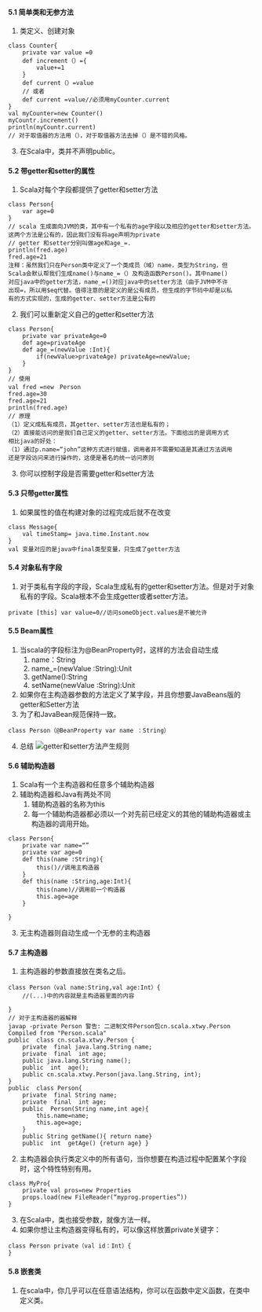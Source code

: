#### 5.1 简单类和无参方法
1. 类定义、创建对象
```
class Counter{
	private var value =0
	def increment（）={
		value+=1
	}
	def current（）=value
	// 或者
	def current =value//必须用myCounter.current
}
val myCounter=new Counter()
myCountr.increment()
println(myCountr.current)
// 对于取值器的方法用（），对于取值器方法去掉（）是不错的风格。

```
3. 在Scala中，类并不声明public。
#### 5.2 带getter和setter的属性
1. Scala对每个字段都提供了getter和setter方法
```
class Person{
	var age=0
}
// scala 生成面向JVM的类，其中有一个私有的age字段以及相应的getter和setter方法。这两个方法是公有的，因此我们没有将age声明为private
// getter 和setter分别叫做age和age_=.
println(fred.age)
fred.age=21
注释：虽然我们只在Person类中定义了一个类成员（域）name，类型为String，但
Scala会默认帮我们生成name()与name_=（）及构造函数Person()。其中name()
对应java中的getter方法，name_=()对应java中的setter方法（由于JVM中不许
出现=，所以用$eq代替。值得注意的是定义的是公有成员，但生成的字节码中却是以私
有的方式实现的，生成的getter、setter方法是公有的
```
2. 我们可以重新定义自己的getter和setter方法
```
class Person{
	private var privateAge=0
	def age=privateAge
	def age_=(newValue :Int){
		if(newValue>privateAge) privateAge=newValue;
	}
}
// 使用
val fred =new　Person
fred.age=30
fred.age=21
println(fred.age)
// 原理
（1）定义成私有成员，其getter、setter方法也是私有的；
（2）直接能访问的是我们自己定义的getter、setter方法。下面给出的是调用方式
相比java的好处：
（1）通过p.name=“john”这种方式进行赋值，调用者并不需要知道是其通过方法调用
还是字段访问来进行操作的，这便是著名的统一访问原则
```
3. 你可以控制字段是否需要getter和setter方法
####  5.3 只带getter属性
1. 如果属性的值在构建对象的过程完成后就不在改变
```
class Message{
	val timeStamp= java.time.Instant.now
}
val 变量对应的是java中final类型变量，只生成了getter方法
```
#### 5.4 对象私有字段
1. 对于类私有字段的字段，Scala生成私有的getter和setter方法。但是对于对象私有的字段。Scala根本不会生成getter或者setter方法。
```
private [this] var value=0//访问someObject.values是不被允许
```
#### 5.5 Beam属性
1. 当scala的字段标注为@BeanProperty时，这样的方法会自动生成
	1.  name：String
	2. name_=(newValue :String):Unit
	3. getName():String
	4. setName(newValue :String):Unit
2. 如果你在主构造器参数的方法定义了某字段，并且你想要JavaBeans版的getter和Setter方法
3. 为了和JavaBean规范保持一致。
```
class Person（@BeanProperty var name ：String）
```
4. 总结
![getter和setter方法产生规则](https://img-blog.csdn.net/20150722201236620)
#### 5.6 辅助构造器
1. Scala有一个主构造器和任意多个辅助构造器
2. 辅助构造器和Java有两处不同
	1. 辅助构造器的名称为this
	2. 每一个辅助构造器都必须以一个对先前已经定义的其他的辅助构造器或主构造器的调用开始。
```
class Person{
	private var name=“”
	private var age=0
	def this(name :String){
		this()//调用主构造器
	}
	def this(name :String,age:Int){
		this(name)//调用前一个构造器
		this.age=age
	}
	
}
``` 
3. 无主构造器则自动生成一个无参的主构造器
#### 5.7 主构造器
1. 主构造器的参数直接放在类名之后。
```
class Person（val name:String,val age:Int）{
	//(...)中的内容就是主构造器里面的内容
	
}
// 对于主构造器的器解释
javap -private Person 警告: 二进制文件Person包cn.scala.xtwy.Person Compiled from "Person.scala"
public  class cn.scala.xtwy.Person {  
	private  final java.lang.String name; 
	private  final  int age; 
	public java.lang.String name();
	public  int  age(); 
	public cn.scala.xtwy.Person(java.lang.String, int); 
}
public  class Person{  
	private  final String name;
	private  final  int age; 
	public  Person(String name,int age){ 
		this.name=name; 
		this.age=age;
	} 
	public String getName(){ return name} 
	public  int  getAge() {return age} }
```
2. 主构造器会执行类定义中的所有语句，当你想要在构造过程中配置某个字段时，这个特性特别有用。
```
class MyPro{
	private val pros=new Properties
	props.load(new FileReader(“myprog.properties”))
}
```
3. 在Scala中，类也接受参数，就像方法一样。
4. 如果你想让主构造器变得私有的，可以像这样放置private关键字：
```
class Person private（val id：Int）{
}
```
#### 5.8 嵌套类
1. 在scala中，你几乎可以在任意语法结构，你可以在函数中定义函数，在类中定义类。

<!--stackedit_data:
eyJoaXN0b3J5IjpbLTExOTA4MjU4OTAsMTIyODIxMTA4NCwxMD
k5Njk2NDA3LC0xNTExNjU5MTcwLDIwNjM2NjUxMiwxODk3NTYx
NTMzLDIwODIxMTUwNzEsNzM2NjU2NCwxNDY5ODcxNjg1LDEwOT
UzNTQ3NDgsMTcxMjM5OTMzNV19
-->